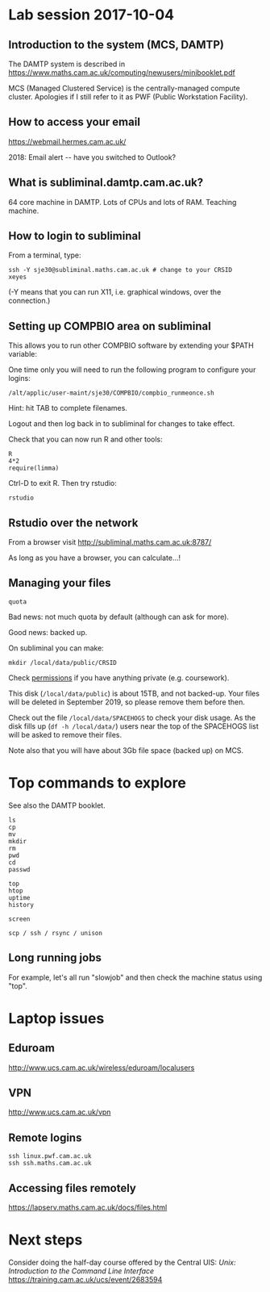 # Lab session 2017-10-04

## Introduction to the system (MCS, DAMTP)


The DAMTP system is described in https://www.maths.cam.ac.uk/computing/newusers/minibooklet.pdf

MCS (Managed Clustered Service) is the centrally-managed compute
cluster.  Apologies if I still refer to it as PWF (Public Workstation
Facility).


## How to access your email

https://webmail.hermes.cam.ac.uk/

2018: Email alert -- have you switched to Outlook?

## What is subliminal.damtp.cam.ac.uk?

64 core machine in DAMTP.  Lots of CPUs and lots of RAM.  Teaching machine.

## How to login to subliminal

From a terminal, type:

    ssh -Y sje30@subliminal.maths.cam.ac.uk # change to your CRSID
	xeyes
	
(-Y means that you can run X11, i.e. graphical windows, over the connection.)


## Setting up COMPBIO area on subliminal

This allows you to run other COMPBIO software by extending your $PATH variable:


One time only you will need to run the following program to configure
your logins:

    /alt/applic/user-maint/sje30/COMPBIO/compbio_runmeonce.sh

Hint: hit TAB to complete filenames.

Logout and then log back in to subliminal for changes to take effect.

Check that you can now run R and other tools:

    R
    4*2
    require(limma)

Ctrl-D to exit R.  Then try rstudio:

    rstudio
	

## Rstudio over the network

From a browser visit  http://subliminal.maths.cam.ac.uk:8787/

As long as you have a browser, you can calculate...!

## Managing your files

    quota

Bad news: not much quota by default (although can ask for more).

Good news: backed up.

On subliminal you can make:

    mkdir /local/data/public/CRSID
	
Check
[permissions](https://en.wikipedia.org/wiki/File_system_permissions)
if you have anything private (e.g. coursework).

This disk (`/local/data/public`) is about 15TB, and not backed-up.  Your
files will be deleted in September 2019, so please remove them before
then.

Check out the file `/local/data/SPACEHOGS` to check your disk usage.
As the disk fills up (`df -h /local/data/`) users near the top of the
SPACEHOGS list will be asked to remove their files.


Note also that you will have about 3Gb file space (backed up) on MCS.

# Top commands to explore

See also the DAMTP booklet.

```
ls
cp
mv
mkdir
rm
pwd
cd
passwd

top
htop
uptime
history

screen

scp / ssh / rsync / unison
```

## Long running jobs

For example, let's all run "slowjob" and then check the machine status
using "top".


# Laptop issues

## Eduroam

http://www.ucs.cam.ac.uk/wireless/eduroam/localusers


## VPN

http://www.ucs.cam.ac.uk/vpn

## Remote logins

    ssh linux.pwf.cam.ac.uk
    ssh ssh.maths.cam.ac.uk

## Accessing files remotely

https://lapserv.maths.cam.ac.uk/docs/files.html

# Next steps

Consider doing the half-day course offered by the Central UIS: *Unix:
Introduction to the Command Line Interface* https://training.cam.ac.uk/ucs/event/2683594
